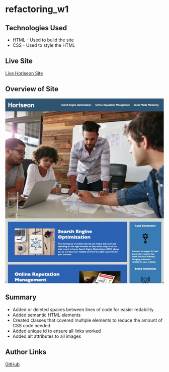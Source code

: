 # refactoring_w1

## Technologies Used

* HTML - Used to build the site
* CSS - Used to style the HTML

## Live Site

[Live Horiseon Site](https://mjshelton12.github.io/refactoring_w1/)

## Overview of Site

![Horiseon Site](https://github.com/mjshelton12/refactoring_w1/blob/main/assets/images/1.%20Horiseon.jpg)

## Summary

* Added or deleted spaces between lines of code for easier redability
* Added semantic HTML elements
* Created classes that covered multiple elements to reduce the amount of CSS code needed
* Added unique id to ensure all links worked
* Added alt attributes to all images

## Author Links

[GitHub](https://github.com/mjshelton12)
